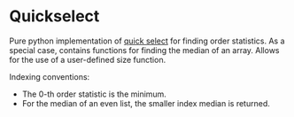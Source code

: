 # Quickselect

Pure python implementation of [quick select](https://en.wikipedia.org/wiki/Quickselect) for finding order statistics.  As a special case, contains functions for finding the median of an array.  Allows for the use of a user-defined size function.  

Indexing conventions:
- The 0-th order statistic is the minimum.
- For the median of an even list, the smaller index median is returned.  
